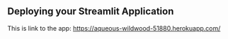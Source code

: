 ## Deploying your Streamlit Application


This is link to the app:
https://aqueous-wildwood-51880.herokuapp.com/
